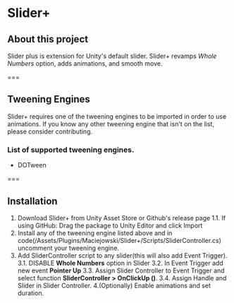 # Slider+


## About this project
Slider plus is extension for Unity's default slider. Slider+ revamps *Whole Numbers* option, adds animations, and smooth move.

===

## Tweening Engines
Slider+ requires one of the tweening engines to be imported in order to use animations. If you know any other tweening engine that isn't on the list, please consider contributing.

### List of supported tweening engines.
- DOTween


===

## Installation
1. Download Slider+ from Unity Asset Store or Github's release page
  1.1. If using GitHub: Drag the package to Unity Editor and click Import
2. Install any of the tweening engine listed above and in code(/Assets/Plugins/Maciejowski/Slider+/Scripts/SliderController.cs) uncomment your tweening engine.
3. Add SliderController script to any slider(this will also add Event Trigger).
  3.1. DISABLE **Whole Numbers** option in Slider
  3.2. In Event Trigger add new event **Pointer Up**
  3.3. Assign Slider Controller to Event Trigger and select function **SliderController > OnClickUp ()**.
  3.4. Assign Handle and Slider in Slider Controller.
4.(Optionally) Enable animations and set duration.